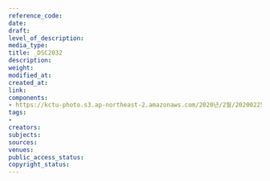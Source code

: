 ```yaml
---
reference_code: 
date: 
draft: 
level_of_description: 
media_type: 
title: _DSC2032
description: 
weight: 
modified_at: 
created_at: 
link: 
components:
- https://kctu-photo.s3.ap-northeast-2.amazonaws.com/2020년/2월/20200225_문중원+열사+문제해결+촉구+108배+2일차/_DSC2032.jpg
tags:
- 
creators: 
subjects: 
sources: 
venues: 
public_access_status: 
copyright_status: 
---
```

